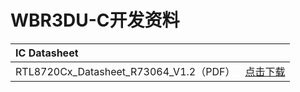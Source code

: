 
# WBR3DU-C开发资料





|    IC Datasheet    |      |
|:-------|------:|
| RTL8720Cx_Datasheet_R73064_V1.2（PDF） | [点击下载](/assets/download/8720cf/RTL8720Cx_Datasheet_R73064_V1.2.pdf) |


<!--
|   HDK     |      |
|:-------|------:|
| RTL8720CF_HDK-AZ87C02_7V0(71189)(ZIP) | [点击下载](/assets/download/8720cf/RTL8720CF_HDK-AZ87C02_7V0(71189).zip) | -->

<!-- |    SDK    |      |
|:-------|------:|
| SDK-ameba(ZIP) | [点击下载](/assets/download/8720cf/00018588-sdk-ameba-v7.1d(19346).zip) | -->






<!-- |    Tool    |      |
|:-------|------:|
| AmebaZ2_mptool_1V3(ZIP) | [点击下载](/assets/download/8720cf/AmebaZ2_mptool_1V3.zip) |
| Ameba_1-10_MP_Image_Tool_v1.3.1(ZIP) | [点击下载](/assets/download/8720cf/Ameba_1-10_MP_Image_Tool_v1.3.1(79783).zip) |
| ImageTool(ZIP) | [点击下载](/assets/download/8720cf/2022_0520_ImageTool(85511).zip) | -->

<!-- |    Module Application    |      |
|:-------|------:|
| W5B03A-1720CFV1 Module AT User Guide (PDF) | [点击下载](/assets/download/8720cf/RTL8720cf-AT指令介绍及应用示例.pdf) | -->



